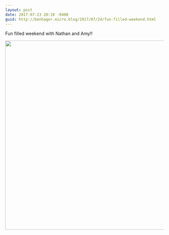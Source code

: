 ```yaml
---
layout: post
date: 2017-07-23 20:10 -0400
guid: http://benhager.micro.blog/2017/07/24/fun-filled-weekend.html
---
```

Fun filled weekend with Nathan and Amy!!

<img src="http://hager.blog/uploads/2017/4a16140e9c.jpg" width="600" height="600" />
